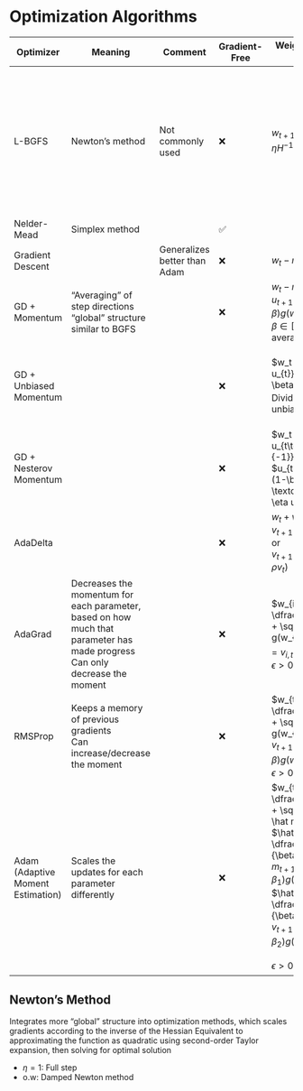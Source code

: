 # Optimization Algorithms

| Optimizer                              | Meaning                                                      | Comment                      | Gradient-Free | Weight Update Rule<br />$w_{t+1}$                            | Advantages                                                   | Disadvantages                                                |
| -------------------------------------- | ------------------------------------------------------------ | ---------------------------- | ------------- | ------------------------------------------------------------ | ------------------------------------------------------------ | ------------------------------------------------------------ |
| L-BGFS                                 | Newton’s method                                              | Not commonly used            | ❌             | $w_{t+1} = w_t - \eta H^{-1} g(w_t)$                         | Full-step will optimize quadratic functions in one step      | Can’t efficiently solve for Newton step, even using automatic differentiation<br />For non-convex optimization, it is very unclear if we even want to use Newton direction |
| Nelder-Mead                            | Simplex method                                               |                              | ✅             |                                                              |                                                              |                                                              |
| Gradient Descent                       |                                                              | Generalizes better than Adam | ❌             | $w_t - \eta g(w_t)$                                          |                                                              |                                                              |
| GD + Momentum                          | “Averaging” of step directions<br />“global” structure similar to BGFS |                              | ❌             | $w_t - \eta u_{t}$<br />$u_{t+1} = \beta u_t + (1-\beta) g(w_t); u_0 = 0$<br />$\beta \in [0, 1):$ momentum averaging parameter | Smoothens out steps                                          | Can introduce oscillation/non-descent behavior               |
| GD + Unbiased Momentum                 |                                                              |                              | ❌             | $w_t - \dfrac{\eta u_{t}}{1 - \beta^{t+1}}$<br />Dividing by $1-\beta^{t+1}$ unbiases the update | Ensures updates have equal expected magnitude across all iterations | Sometimes you want the initial steps to be smaller than the later states |
| GD + Nesterov Momentum                 |                                                              |                              | ❌             | $w_t - \eta u_{t\textcolor{hotpink}{-1}}$<br />$u_{t+1} = \beta u_t + (1-\beta) g(w_t \textcolor{hotpink}{- \eta u_t}); u_0 = 0$ |                                                              |                                                              |
| AdaDelta                               |                                                              |                              | ❌             | $w_t + v_{t+1}$<br />$v_{t+1} = \rho v_t - \eta g(w_t)$<br />or<br />$v_{t+1} = \rho v_t - \eta g(w_t + \rho v_t)$ |                                                              |                                                              |
| AdaGrad                                | Decreases the momentum for each parameter, based on how much that parameter has made progress<br />Can only decrease the moment |                              | ❌             | $w_{i, t+1} = w_{i, t} - \dfrac{\eta}{\epsilon + \sqrt{v_{i, t+1}}} g(w_{i, t})^2$  $v_{i, t+1} = v_{i, t} + g(w_{i, t})^2$<br />$\epsilon > 0$ |                                                              |                                                              |
| RMSProp                                | Keeps a memory of previous gradients<br />Can increase/decrease the moment |                              | ❌             | $w_{t+1} = w_{i, t} - \dfrac{\eta}{\epsilon + \sqrt{v_{t+1}}} g(w_{t})^2$ <br /> $v_{t+1} = \beta v_{t} + (1-\beta) g(w_t)^2$<br />$\epsilon > 0, \beta \in [0, 1]$ |                                                              |                                                              |
| Adam<br />(Adaptive Moment Estimation) | Scales the updates for each parameter differently            |                              | ❌             | $w_{t+1} = w_{t} - \dfrac{\eta}{\epsilon + \sqrt{\hat v_{t+1}}} \hat m_{t+1}$<br />$\hat m_{t+1} = \dfrac{m_{t+1}}{1-{\beta_1}^{t+1}}$<br />$m_{t+1} = \beta_1 m_t + (1-\beta_1) g(w_t)$<br/>$\hat v_{t+1} = \dfrac{v_{t+1}}{1-{\beta_2}^{t+1}}$<br />$v_{t+1} = \beta_2 v_t + (1-\beta_2) g(w_t)^2$<br/><br/>$\epsilon > 0; \beta_1, \beta_2 \in [0, 1]$ |                                                              |                                                              |

## Newton’s Method

Integrates more “global” structure into optimization methods, which scales gradients according to the inverse of the Hessian
Equivalent to approximating the function as quadratic using second-order Taylor expansion, then solving for optimal solution

- $\eta=1:$ Full step
- o.w: Damped Newton method
